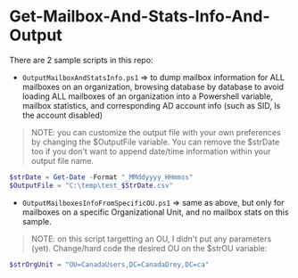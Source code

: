 # Get-Mailbox-And-Stats-Info-And-Output

There are 2 sample scripts in this repo:

- ```OutputMailboxAndStatsInfo.ps1``` => to dump mailbox information for ALL mailboxes on an organization, browsing database by database to avoid loading ALL mailboxes of an organization into a Powershell variable, mailbox statistics, and corresponding AD account info (such as SID, Is the account disabled)
> NOTE: you can customize the output file with your own preferences by changing the $OutputFile variable. You can remove the $strDate too if you don't want to append date/time information within your output file name.

```powershell
$strDate = Get-Date -Format "_MMddyyyy_HHmmss"
$OutputFile = "C:\temp\test_$StrDate.csv"
```

- ```OutputMailboxesInfoFromSpecificOU.ps1``` => same as above, but only for mailboxes on a specific Organizational Unit, and no mailbox stats on this sample.
> NOTE: on this script targetting an OU, I didn't put any parameters (yet). Change/hard code the desired OU on the $strOU variable: 

```powershell
$strOrgUnit = "OU=CanadaUsers,DC=CanadaDrey,DC=ca"
```


